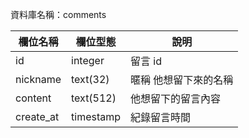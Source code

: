 資料庫名稱：comments

  
| 欄位名稱 | 欄位型態 | 說明 |
| ---------- | ---------- | ------ |
| id | integer | 留言 id |
| nickname|text(32)| 暱稱 他想留下來的名稱 | 
| content | text(512) | 他想留下的留言內容 |
| create_at | timestamp | 紀錄留言時間 |